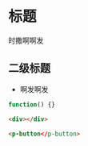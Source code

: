 # 标题

时撒啊啊发

## 二级标题

- 啊发啊发

```javascript
function() {}
```

```html
<div></div>
```

```html
<p-button</p-button>
```
